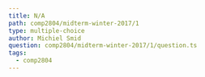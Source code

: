 ```yaml
---
title: N/A
path: comp2804/midterm-winter-2017/1
type: multiple-choice
author: Michiel Smid
question: comp2804/midterm-winter-2017/1/question.ts
tags:
  - comp2804
---
```

